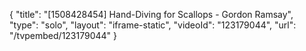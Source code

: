 {
    "title": "[1508428454] Hand-Diving for Scallops - Gordon Ramsay",
    "type": "solo",
    "layout": "iframe-static",
    "videoId": "123179044",
    "url": "\/tvpembed\/123179044"
}